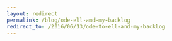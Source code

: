```yaml
---
layout: redirect
permalink: /blog/ode-ell-and-my-backlog
redirect_to: /2016/06/13/ode-to-ell-and-my-backlog
---
```

